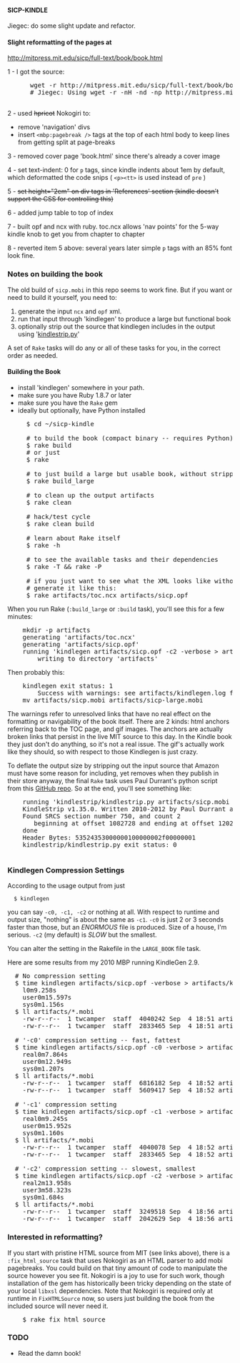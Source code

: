 #### SICP-KINDLE

Jiegec: do some slight update and refactor.

#### Slight reformatting of the pages at

http://mitpress.mit.edu/sicp/full-text/book/book.html

1 - I got the source:

<pre>
      wget -r http://mitpress.mit.edu/sicp/full-text/book/book.html
      # Jiegec: Using wget -r -nH -nd -np http://mitpress.mit.edu/sicp/full-text/book/book.html
 
</pre>

2 - used ~~hpricot~~ Nokogiri to:

* remove 'navigation' divs
* insert <code>&lt;mbp:pagebreak /&gt;</code> tags at the top of each html body to keep lines from getting split at page-breaks

3 - removed cover page 'book.html' since there's already a cover image

4 - set text-indent: 0 for <code>p</code> tags, since kindle indents about 1em by default, which deformatted the code snips ( <code>&lt;p&gt;&lt;tt&gt;</code> is used instead of <code>pre</code> )

5 - ~~set height="2em" on div tags in 'References' section (kindle doesn't support the CSS for controlling this)~~

6 - added jump table to top of index

7 - built opf and ncx with ruby.  toc.ncx allows 'nav points' for the 5-way kindle knob to get you from chapter to chapter

8 - reverted item 5 above: several years later simple <code>p</code> tags with an 85% font look fine.

### Notes on building the book

The old build of <code>sicp.mobi</code> in this repo seems to work fine.  But if you want or need to build it yourself, you need to:

1. generate the input <code>ncx</code> and <code>opf</code> xml.
2. run that input through 'kindlegen' to produce a large but functional book
3. optionally strip out the source that kindlegen includes in the output using '[kindlestrip.py](https://github.com/jefftriplett/kindlestrip)'

A set of <code>Rake</code> tasks will do any or all of these tasks for you, in the correct order as needed.

#### Building the Book

* install 'kindlegen' somewhere in your path.
* make sure you have Ruby 1.8.7 or later
* make sure you have the <code>Rake</code> gem
* ideally but optionally,  have Python installed

<pre>
     $ cd ~/sicp-kindle

     # to build the book (compact binary -- requires Python)
     $ rake build
     # or just
     $ rake

     # to just build a large but usable book, without stripping (no Python needed)
     $ rake build_large

     # to clean up the output artifacts
     $ rake clean

     # hack/test cycle
     $ rake clean build

     # learn about Rake itself
     $ rake -h

     # to see the available tasks and their dependencies
     $ rake -T && rake -P

     # if you just want to see what the XML looks like without building,
     # generate it like this:
     $ rake artifacts/toc.ncx artifacts/sicp.opf
</pre>

When you run Rake (<code>:build_large</code> or <code>:build</code> task), you'll see this for a few minutes:

<pre>
    mkdir -p artifacts
    generating 'artifacts/toc.ncx'
    generating 'artifacts/sicp.opf'
    running 'kindlegen artifacts/sicp.opf -c2 -verbose > artifacts/kindlegen.log'
        writing to directory 'artifacts'
</pre>

Then probably this:

<pre>
    kindlegen exit status: 1
        Success with warnings: see artifacts/kindlegen.log for information
    mv artifacts/sicp.mobi artifacts/sicp-large.mobi
</pre>

The warnings refer to unresolved links that have no real effect on the formatting or navigability of the book itself.  There are 2 kinds: html anchors referring back to the TOC page, and gif images.  The anchors are actually broken links that persist in the live MIT source to this day. In the Kindle book they just don't do anything, so it's not a real issue.  The gif's actually work like they should, so with respect to those Kindlegen is just crazy.

To deflate the output size by stripping out the input source that Amazon must have some reason for including, yet removes when they publish in their store anyway, the final <code>Rake</code> task uses Paul Durrant's python script from this [GitHub repo](https://github.com/jefftriplett/kindlestrip).  So at the end, you'll see something like:


<pre>
    running 'kindlestrip/kindlestrip.py artifacts/sicp.mobi artifacts/sicp-stripped.mobi'
    KindleStrip v1.35.0. Written 2010-2012 by Paul Durrant and Kevin Hendricks.
    Found SRCS section number 750, and count 2
       beginning at offset 1082728 and ending at offset 1202268
    done
    Header Bytes: 53524353000000100000002f00000001
    kindlestrip/kindlestrip.py exit status: 0

</pre>

### Kindlegen Compression Settings

According to the usage output from just

      $ kindlegen

you can say <code>-c0, -c1, -c2</code> or nothing at all.  With respect to runtime and output size, "nothing" is about the same as <code>-c1</code>. <code>-c0</code> is just 2 or 3 seconds faster than those, but an <em>ENORMOUS</em> file is produced.  Size of a house, I'm serious.  <code>-c2</code> (my default) is <em>SLOW</em> but the smallest.

You can alter the setting in the Rakefile in the <code>LARGE_BOOK</code> file task.

Here are some results from my 2010 MBP running KindleGen 2.9.

<pre>
  # No compression setting 
  $ time kindlegen artifacts/sicp.opf -verbose > artifacts/kindlegen.log
    l0m9.258s
    user0m15.597s
    sys0m1.156s
  $ ll artifacts/*.mobi
    -rw-r--r--  1 twcamper  staff  4040242 Sep  4 18:51 artifacts/sicp-large.mobi
    -rw-r--r--  1 twcamper  staff  2833465 Sep  4 18:51 artifacts/sicp.mobi

  # '-c0' compression setting -- fast, fattest
  $ time kindlegen artifacts/sicp.opf -c0 -verbose > artifacts/kindlegen.log
    real0m7.864s
    user0m12.949s
    sys0m1.207s
  $ ll artifacts/*.mobi
    -rw-r--r--  1 twcamper  staff  6816182 Sep  4 18:52 artifacts/sicp-large.mobi
    -rw-r--r--  1 twcamper  staff  5609417 Sep  4 18:52 artifacts/sicp.mobi

  # '-c1' compression setting 
  $ time kindlegen artifacts/sicp.opf -c1 -verbose > artifacts/kindlegen.log
    real0m9.245s
    user0m15.952s
    sys0m1.160s
  $ ll artifacts/*.mobi
    -rw-r--r--  1 twcamper  staff  4040078 Sep  4 18:52 artifacts/sicp-large.mobi
    -rw-r--r--  1 twcamper  staff  2833465 Sep  4 18:52 artifacts/sicp.mobi

  # '-c2' compression setting -- slowest, smallest
  $ time kindlegen artifacts/sicp.opf -c2 -verbose > artifacts/kindlegen.log
    real2m13.958s
    user3m58.323s
    sys0m1.684s
  $ ll artifacts/*.mobi
    -rw-r--r--  1 twcamper  staff  3249518 Sep  4 18:56 artifacts/sicp-large.mobi
    -rw-r--r--  1 twcamper  staff  2042629 Sep  4 18:56 artifacts/sicp.mobi
</pre>

### Interested in reformatting?

If you start with pristine HTML source from MIT (see links above), there is a <code>:fix_html_source</code> task that uses Nokogiri as an HTML parser to add mobi pagebreaks.
You could build on that tiny amount of code to manipulate the source however you see fit.  Nokogiri is a joy to use for such work, though installation of the gem has historically been tricky depending on the state of your local <code>libxsl</code> dependencies.
Note that Nokogiri is required only at runtime in <code>FixHTMLSource</code> now, so users just building the book from the included source will never need it.

<pre>
    $ rake fix_html_source
</pre>

### TODO

* Read the damn book!
